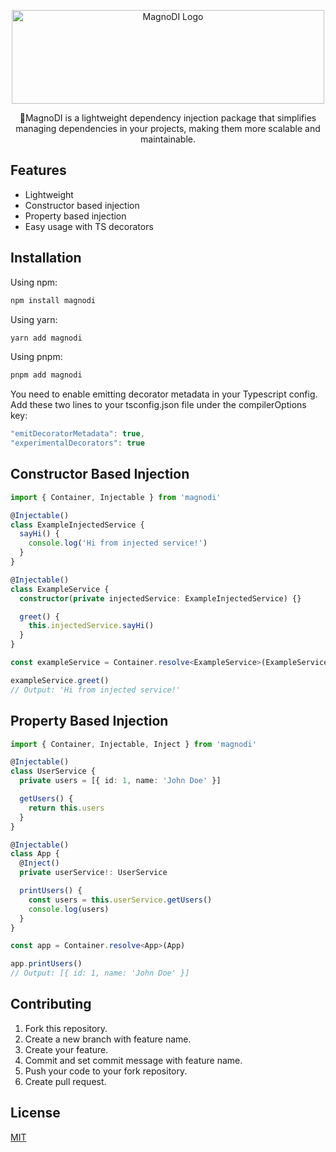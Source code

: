<p align="center">
<img src="https://i.imgur.com/aUFQrKY.jpg" alt="MagnoDI Logo" width="500" height="150"/>
</p>

<p align="center">💉MagnoDI is a lightweight dependency injection package that simplifies managing dependencies in your projects, making them more scalable and maintainable.</p>

## Features

- Lightweight
- Constructor based injection
- Property based injection
- Easy usage with TS decorators

## Installation

Using npm:

```js
npm install magnodi
```

Using yarn:

```js
yarn add magnodi
```

Using pnpm:

```js
pnpm add magnodi
```

You need to enable emitting decorator metadata in your Typescript config. Add these two lines to your tsconfig.json file under the compilerOptions key:

```js
"emitDecoratorMetadata": true,
"experimentalDecorators": true
```

## Constructor Based Injection

```ts
import { Container, Injectable } from 'magnodi'

@Injectable()
class ExampleInjectedService {
  sayHi() {
    console.log('Hi from injected service!')
  }
}

@Injectable()
class ExampleService {
  constructor(private injectedService: ExampleInjectedService) {}

  greet() {
    this.injectedService.sayHi()
  }
}

const exampleService = Container.resolve<ExampleService>(ExampleService)

exampleService.greet()
// Output: 'Hi from injected service!'
```

## Property Based Injection

```ts
import { Container, Injectable, Inject } from 'magnodi'

@Injectable()
class UserService {
  private users = [{ id: 1, name: 'John Doe' }]

  getUsers() {
    return this.users
  }
}

@Injectable()
class App {
  @Inject()
  private userService!: UserService

  printUsers() {
    const users = this.userService.getUsers()
    console.log(users)
  }
}

const app = Container.resolve<App>(App)

app.printUsers()
// Output: [{ id: 1, name: 'John Doe' }]
```

## Contributing

1. Fork this repository.
2. Create a new branch with feature name.
3. Create your feature.
4. Commit and set commit message with feature name.
5. Push your code to your fork repository.
6. Create pull request.

## License

[MIT](https://github.com/canccevik/magno-di/blob/master/LICENSE)
